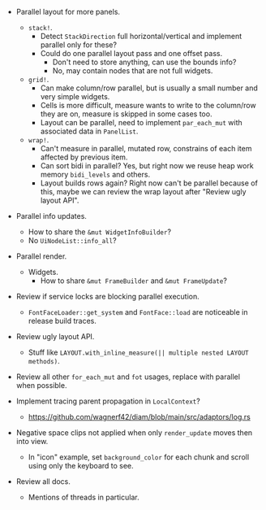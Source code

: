 * Parallel layout for more panels.
    - `stack!`.
        - Detect `StackDirection` full horizontal/vertical and implement parallel only for these?
        - Could do one parallel layout pass and one offset pass.
            - Don't need to store anything, can use the bounds info?
            - No, may contain nodes that are not full widgets.
    - `grid!`.
        - Can make column/row parallel, but is usually a small number and very simple widgets.
        - Cells is more difficult, measure wants to write to the column/row they are on, measure is skipped in some cases too.
        - Layout can be parallel, need to implement `par_each_mut` with associated data in `PanelList`.
    - `wrap!`.
        - Can't measure in parallel, mutated row, constrains of each item affected by previous item.
        - Can sort bidi in parallel? Yes, but right now we reuse heap work memory `bidi_levels` and others.
        - Layout builds rows again? Right now can't be parallel because of this, maybe we can review the wrap layout after
          "Review ugly layout API".

* Parallel info updates.
    - How to share the `&mut WidgetInfoBuilder`?
    - No `UiNodeList::info_all`?

* Parallel render.
    - Widgets.
        - How to share `&mut FrameBuilder` and `&mut FrameUpdate`?

* Review if service locks are blocking parallel execution.
    - `FontFaceLoader::get_system` and `FontFace::load` are noticeable in release build traces.

* Review ugly layout API.
    - Stuff like `LAYOUT.with_inline_measure(|| multiple nested LAYOUT methods)`.

* Review all other `for_each_mut` and `fot` usages, replace with parallel when possible.

* Implement tracing parent propagation in `LocalContext`?
    - https://github.com/wagnerf42/diam/blob/main/src/adaptors/log.rs

* Negative space clips not applied when only `render_update` moves then into view.
    - In "icon" example, set `background_color` for each chunk and scroll using only the keyboard to see.

* Review all docs.
    - Mentions of threads in particular.